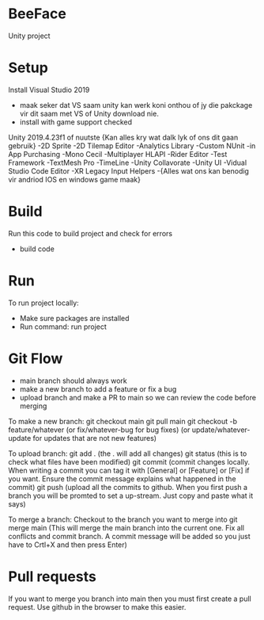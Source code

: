 # BeeFace
Unity project

# Setup
Install Visual Studio 2019
- maak seker dat VS saam unity kan werk koni onthou of jy die pakckage vir dit saam met VS of Unity download nie.
- install with game support checked


Unity 2019.4.23f1 of nuutste
{Kan alles kry wat dalk lyk of ons dit gaan gebruik}
-2D Sprite
-2D Tilemap Editor 
-Analytics Library
-Custom NUnit
-in App Purchasing
-Mono Cecil
-Multiplayer HLAPI
-Rider Editor
-Test Framework
-TextMesh Pro
-TimeLine
-Unity Collavorate
-Unity UI
-Vidual Studio Code Editor
-XR Legacy Input Helpers
-{Alles wat ons kan benodig vir andriod IOS en windows game maak}


# Build
Run this code to build project and check for errors
- build code

# Run
To run project locally:
- Make sure packages are installed
- Run command: run project

# Git Flow
* main branch should always work
* make a new branch to add a feature or fix a bug
* upload branch and make a PR to main so we can review the code before merging

To make a new branch:
git checkout main
git pull main
git checkout -b feature/whatever (or fix/whatever-bug for bug fixes) (or update/whatever-update for updates that are not new features)

To upload branch:
git add . (the . will add all changes)
git status (this is to check what files have been modified)
git commit (commit changes locally. When writing a commit you can tag it with [General] or [Feature] or [Fix] if you want. Ensure the commit message explains what happened in the commit)
git push (upload all the commits to github. When you first push a branch you will be promted to set a up-stream. Just copy and paste what it says)

To merge a branch:
Checkout to the branch you want to merge into
git merge main (This will merge the main branch into the current one. Fix all conflicts and commit branch. A commit message will be added so you just have to Crtl+X and then press Enter)

# Pull requests
If you want to merge you branch into main then you must first create a pull request. Use github in the browser to make this easier.

